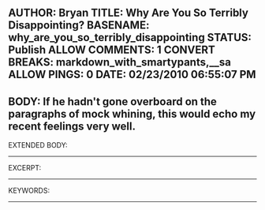 AUTHOR: Bryan
TITLE: Why Are You So Terribly Disappointing?
BASENAME: why_are_you_so_terribly_disappointing
STATUS: Publish
ALLOW COMMENTS: 1
CONVERT BREAKS: markdown_with_smartypants,__sa
ALLOW PINGS: 0
DATE: 02/23/2010 06:55:07 PM
-----
BODY:
If he hadn't gone overboard on the paragraphs of mock whining, this would echo my recent feelings very well.
-----
EXTENDED BODY:

-----
EXCERPT:

-----
KEYWORDS:

-----


